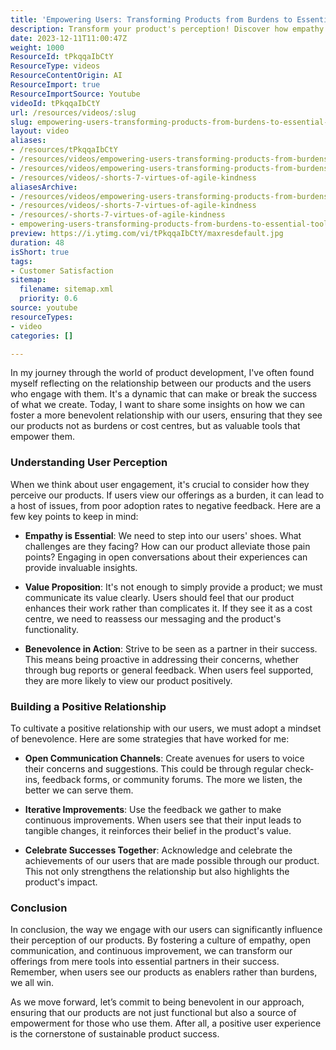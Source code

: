 ```yaml
---
title: 'Empowering Users: Transforming Products from Burdens to Essential Tools'
description: Transform your product's perception! Discover how empathy and open communication can turn users into empowered partners in success.
date: 2023-12-11T11:00:47Z
weight: 1000
ResourceId: tPkqqaIbCtY
ResourceType: videos
ResourceContentOrigin: AI
ResourceImport: true
ResourceImportSource: Youtube
videoId: tPkqqaIbCtY
url: /resources/videos/:slug
slug: empowering-users-transforming-products-from-burdens-to-essential-tools-tPkqqaIbCtY
layout: video
aliases:
- /resources/tPkqqaIbCtY
- /resources/videos/empowering-users-transforming-products-from-burdens-to-essential-tools-tPkqqaIbCtY
- /resources/videos/empowering-users-transforming-products-from-burdens-to-essential-tools
- /resources/videos/-shorts-7-virtues-of-agile-kindness
aliasesArchive:
- /resources/videos/empowering-users-transforming-products-from-burdens-to-essential-tools
- /resources/videos/-shorts-7-virtues-of-agile-kindness
- /resources/-shorts-7-virtues-of-agile-kindness
- empowering-users-transforming-products-from-burdens-to-essential-tools-tPkqqaIbCtY
preview: https://i.ytimg.com/vi/tPkqqaIbCtY/maxresdefault.jpg
duration: 48
isShort: true
tags:
- Customer Satisfaction
sitemap:
  filename: sitemap.xml
  priority: 0.6
source: youtube
resourceTypes:
- video
categories: []

---
```

In my journey through the world of product development, I've often found myself reflecting on the relationship between our products and the users who engage with them. It's a dynamic that can make or break the success of what we create. Today, I want to share some insights on how we can foster a more benevolent relationship with our users, ensuring that they see our products not as burdens or cost centres, but as valuable tools that empower them.

### Understanding User Perception

When we think about user engagement, it's crucial to consider how they perceive our products. If users view our offerings as a burden, it can lead to a host of issues, from poor adoption rates to negative feedback. Here are a few key points to keep in mind:

- **Empathy is Essential**: We need to step into our users' shoes. What challenges are they facing? How can our product alleviate those pain points? Engaging in open conversations about their experiences can provide invaluable insights.

- **Value Proposition**: It's not enough to simply provide a product; we must communicate its value clearly. Users should feel that our product enhances their work rather than complicates it. If they see it as a cost centre, we need to reassess our messaging and the product's functionality.

- **Benevolence in Action**: Strive to be seen as a partner in their success. This means being proactive in addressing their concerns, whether through bug reports or general feedback. When users feel supported, they are more likely to view our product positively.

### Building a Positive Relationship

To cultivate a positive relationship with our users, we must adopt a mindset of benevolence. Here are some strategies that have worked for me:

- **Open Communication Channels**: Create avenues for users to voice their concerns and suggestions. This could be through regular check-ins, feedback forms, or community forums. The more we listen, the better we can serve them.

- **Iterative Improvements**: Use the feedback we gather to make continuous improvements. When users see that their input leads to tangible changes, it reinforces their belief in the product's value.

- **Celebrate Successes Together**: Acknowledge and celebrate the achievements of our users that are made possible through our product. This not only strengthens the relationship but also highlights the product's impact.

### Conclusion

In conclusion, the way we engage with our users can significantly influence their perception of our products. By fostering a culture of empathy, open communication, and continuous improvement, we can transform our offerings from mere tools into essential partners in their success. Remember, when users see our products as enablers rather than burdens, we all win.

As we move forward, let’s commit to being benevolent in our approach, ensuring that our products are not just functional but also a source of empowerment for those who use them. After all, a positive user experience is the cornerstone of sustainable product success.
